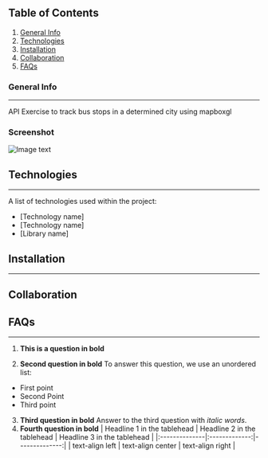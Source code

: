 ## Table of Contents
1. [General Info](#general-info)
2. [Technologies](#technologies)
3. [Installation](#installation)
4. [Collaboration](#collaboration)
5. [FAQs](#faqs)
### General Info
***
API Exercise to track bus stops in a determined city using mapboxgl
### Screenshot
![Image text](https://www.screencast.com/t/MiuHHTEhiT)
## Technologies
***
A list of technologies used within the project:
* [Technology name]
* [Technology name]
* [Library name]
## Installation
***

## Collaboration

## FAQs
***

1. **This is a question in bold**

2. __Second question in bold__ 
To answer this question, we use an unordered list:
* First point
* Second Point
* Third point
3. **Third question in bold**
Answer to the third question with *italic words*.
4. **Fourth question in bold**
| Headline 1 in the tablehead | Headline 2 in the tablehead | Headline 3 in the tablehead |
|:--------------|:-------------:|--------------:|
| text-align left | text-align center | text-align right |